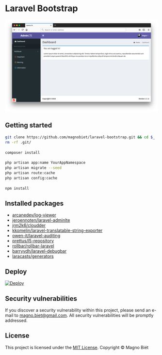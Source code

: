 # Laravel Bootstrap

![Laravel Bootstrap screen shot](screenshot.png)

## Getting started

```bash
git clone https://github.com/magnobiet/laravel-bootstrap.git && cd $_
rm -rf .git/

composer install

php artisan app:name YourAppNamespace
php artisan migrate --seed
php artisan route:cache
php artisan config:cache

npm install
```

## Installed packages

- [arcanedev/log-viewer](https://github.com/arcanedev/logviewer)
- [jeroennoten/laravel-adminlte](https://github.com/jeroennoten/laravel-adminlte)
- [jrm2k6/cloudder](https://github.com/jrm2k6/cloudder)
- [kkomelin/laravel-translatable-string-exporter](https://github.com/kkomelin/laravel-translatable-string-exporter)
- [owen-it/laravel-auditing](https://github.com/owen-it/laravel-auditing)
- [prettus/l5-repository](https://github.com/prettus/l5-repository)
- [rollbar/rollbar-laravel](https://github.com/rollbar/rollbar-php-laravel)
- [barryvdh/laravel-debugbar](https://github.com/barryvdh/laravel-debugbar)
- [laracasts/generators](https://github.com/laracasts/laravel-5-generators-extended)

## Deploy

[![Deploy](https://www.herokucdn.com/deploy/button.svg)](https://heroku.com/deploy)

## Security vulnerabilities

If you discover a security vulnerability within this project, please send an e-mail to [magno.biet@gmail.com](mailto:magno.biet@gmail.com). All security vulnerabilities will be promptly addressed.

## License

This project is licensed under the [MIT License](https://magno.mit-license.org/2018). Copyright © Magno Biét
